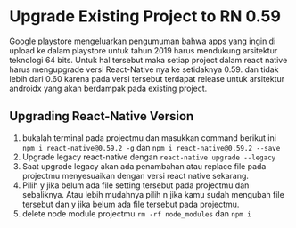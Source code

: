 # Upgrade Existing Project to RN 0.59
Google playstore mengeluarkan pengumuman bahwa apps yang ingin di upload ke dalam playstore untuk tahun 2019 harus mendukung arsitektur teknologi 64 bits. Untuk hal tersebut maka setiap project dalam react native harus mengupgrade versi React-Native nya ke setidaknya 0.59. dan tidak lebih dari 0.60 karena pada versi tersebut terdapat release untuk arsitektur androidx yang akan berdampak pada existing project.

## Upgrading React-Native Version
1. bukalah terminal pada projectmu dan masukkan command berikut ini `npm i react-native@0.59.2 -g` dan `npm i react-native@0.59.2 --save`
2. Upgrade legacy react-native dengan `react-native upgrade --legacy`
3. Saat upgrade legacy akan ada penambahan atau replace file pada projectmu menyesuaikan dengan versi react native sekarang.
4. Pilih y jika belum ada file setting tersebut pada projectmu dan sebaliknya. Atau lebih mudahnya pilih n jika kamu sudah mengubah file tersebut dan y jika belum ada file tersebut pada projectmu.
5. delete node module projectmu `rm -rf node_modules` dan `npm i`
